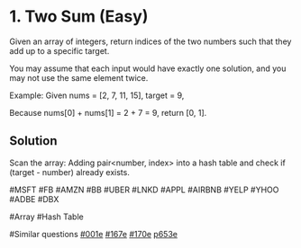 # 1. Two Sum (Easy)

Given an array of integers, return indices of the two numbers such that they add up to a specific target.

You may assume that each input would have exactly one solution, and you may not use the same element twice.

Example:
Given nums = [2, 7, 11, 15], target = 9,

Because nums[0] + nums[1] = 2 + 7 = 9,
return [0, 1].

## Solution
Scan the array: 
Adding pair<number, index> into a hash table and check if (target - number) already exists.

#MSFT #FB #AMZN #BB #UBER #LNKD #APPL #AIRBNB #YELP #YHOO #ADBE #DBX

#Array #Hash Table

#Similar questions [#001e](../p001e/README.md) [#167e](../p167e/README.md) [#170e](../p170e/README.md) [p653e](../p653e/README.md)